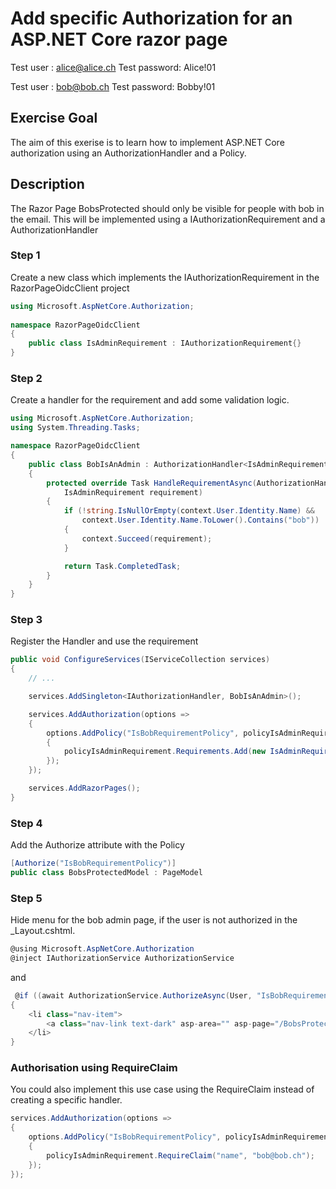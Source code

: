 
# Add specific Authorization for an ASP.NET Core razor page

Test user : alice@alice.ch
Test password: Alice!01

Test user : bob@bob.ch
Test password: Bobby!01

## Exercise Goal

The aim of this exerise is to learn how to implement ASP.NET Core authorization using an AuthorizationHandler and a Policy.

## Description

The Razor Page BobsProtected should only be visible for people with bob in the email. This will be implemented using a IAuthorizationRequirement and a AuthorizationHandler

### Step 1 

Create a new class which implements the IAuthorizationRequirement in the RazorPageOidcClient project

```csharp
using Microsoft.AspNetCore.Authorization;
 
namespace RazorPageOidcClient
{
    public class IsAdminRequirement : IAuthorizationRequirement{}
}
```

### Step 2 

Create a handler for the requirement and add some validation logic.

```csharp
using Microsoft.AspNetCore.Authorization;
using System.Threading.Tasks;

namespace RazorPageOidcClient
{
    public class BobIsAnAdmin : AuthorizationHandler<IsAdminRequirement>
    {
        protected override Task HandleRequirementAsync(AuthorizationHandlerContext context, 
            IsAdminRequirement requirement)
        {
            if (!string.IsNullOrEmpty(context.User.Identity.Name) && 
                context.User.Identity.Name.ToLower().Contains("bob"))
            {
                context.Succeed(requirement);
            }

            return Task.CompletedTask;
        }
    }
}

```

### Step 3

Register the Handler and use the requirement

```csharp
public void ConfigureServices(IServiceCollection services)
{
	// ... 

	services.AddSingleton<IAuthorizationHandler, BobIsAnAdmin>();

	services.AddAuthorization(options =>
	{
		options.AddPolicy("IsBobRequirementPolicy", policyIsAdminRequirement =>
		{
			policyIsAdminRequirement.Requirements.Add(new IsAdminRequirement());
		});
	});

	services.AddRazorPages();
}
```

### Step 4

Add the Authorize attribute with the Policy

```csharp
[Authorize("IsBobRequirementPolicy")]
public class BobsProtectedModel : PageModel
```

### Step 5

Hide menu for the bob admin page, if the user is not authorized in the _Layout.cshtml.

```csharp
@using Microsoft.AspNetCore.Authorization
@inject IAuthorizationService AuthorizationService
```
and 

```csharp
 @if ((await AuthorizationService.AuthorizeAsync(User, "IsBobRequirementPolicy")).Succeeded)
{
	<li class="nav-item">
		<a class="nav-link text-dark" asp-area="" asp-page="/BobsProtected">BobsProtected</a>
	</li>
}

```

### Authorisation using RequireClaim

You could also implement this use case using the RequireClaim instead of creating a specific handler.

```csharp
services.AddAuthorization(options =>
{
	options.AddPolicy("IsBobRequirementPolicy", policyIsAdminRequirement =>
	{
		policyIsAdminRequirement.RequireClaim("name", "bob@bob.ch");
	});
});
			
```
			

			
			
			
			
			